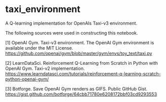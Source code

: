 # taxi_environment
A Q-learning implementation for OpenAIs Taxi-v3 environment.

The following sources were used in constructing this notebook.

[1] OpenAI Gym. Taxi-v3 environment. The OpenAI Gym environment is available under the MIT License. https://github.com/openai/gym/blob/master/gym/envs/toy_text/taxi.py

[2] LearnDataSci. Reinforcement Q-Learning from Scratch in Python with OpenAI Gym. Taxi-v2 implementation. https://www.learndatasci.com/tutorials/reinforcement-q-learning-scratch-python-openai-gym/

[3] Botforge. Save OpenAI Gym renders as GIFS. Public GitHub Gist. https://gist.github.com/botforge/64cbb71780e6208172bbf03cd9293553
